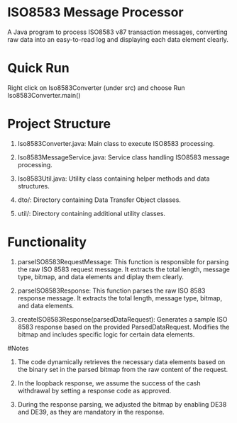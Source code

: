# ISO8583 Message Processor

A Java program to process ISO8583 v87 transaction messages, converting raw data into an easy-to-read log and displaying each data element clearly.


# Quick Run

Right click on Iso8583Converter (under src) and choose Run Iso8583Converter.main()


# Project Structure

1. Iso8583Converter.java: Main class to execute ISO8583 processing.

2. Iso8583MessageService.java: Service class handling ISO8583 message processing.

3. Iso8583Util.java: Utility class containing helper methods and data structures.

4. dto/: Directory containing Data Transfer Object classes.

5. util/: Directory containing additional utility classes.


# Functionality

1. parseISO8583RequestMessage: This function is responsible for parsing the raw ISO 8583 request message. It extracts the total length, message type, bitmap, and data elements and diplay them clearly.

2. parseISO8583Response: This function parses the raw ISO 8583 response message. It extracts the total length, message type, bitmap, and data elements.

3. createISO8583Response(parsedDataRequest): Generates a sample ISO 8583 response based on the provided ParsedDataRequest. Modifies the bitmap and includes specific logic for certain data elements.


#Notes

1. The code dynamically retrieves the necessary data elements based on the binary set in the parsed bitmap from the raw content of the request.

2. In the loopback response, we assume the success of the cash withdrawal by setting a response code as approved.

3. During the response parsing, we adjusted the bitmap by enabling DE38 and DE39, as they are mandatory in the response.






